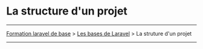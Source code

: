 # La structure d'un projet

---

[Formation laravel de base](../../README.md) > [Les bases de Laravel](../README.md) > La struture d'un projet

---